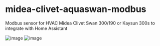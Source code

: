 # midea-clivet-aquaswan-modbus
Modbus sensor for HVAC Midea Clivet Swan 300/190 or Kaysun 300s to integrate with Home Assistant


![image](https://user-images.githubusercontent.com/67467751/201147916-d46df4e1-97b1-42b2-bfb5-73bc3f921c21.png)
![image](https://user-images.githubusercontent.com/67467751/201148068-cfd8da57-2051-4959-909d-1f220480268a.png)

